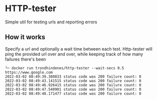 # HTTP-tester

Simple util for testing urls and reporting errors

## How it works
Specify a url and optionally a wait time between each test. Http-tester will ping the provided url over and over, while keeping track of how many failures there's been

```
╰─ docker run trondhindenes/http-tester --wait-secs 0.5 https://www.google.com
2022-03-02 08:49:39.380833 status code was 200 failure count: 0
2022-03-02 08:49:43.141515 status code was 200 failure count: 0
2022-03-02 08:49:46.926415 status code was 200 failure count: 0
2022-03-02 08:49:47.540901 status code was 200 failure count: 0
2022-03-02 08:49:48.171477 status code was 200 failure count: 0
```
